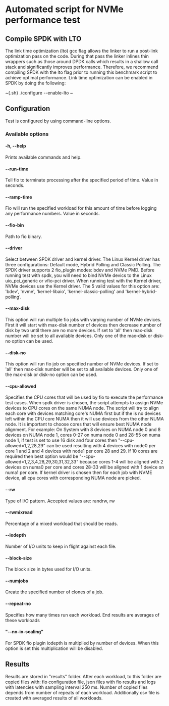 # Automated script for NVMe performance test

## Compile SPDK with LTO

The link time optimization (lto) gcc flag allows the linker to run a post-link optimization pass on the code. During
that pass the linker inlines thin wrappers such as those around DPDK calls which results in a shallow call stack and
significantly improves performance. Therefore, we recommend compiling SPDK with the lto flag prior to running this
benchmark script to achieve optimal performance.
Link time optimization can be enabled in SPDK by doing the following:

~{.sh}
./configure --enable-lto
~

## Configuration

Test is configured by using command-line options.

### Available options

#### -h, --help

Prints available commands and help.

#### --run-time

Tell fio to terminate processing after the specified period of time. Value in seconds.

#### --ramp-time

Fio will run the specified workload for this amount of time before logging any performance numbers.
Value in seconds.

#### --fio-bin

Path to fio binary.

#### --driver

Select between SPDK driver and kernel driver. The Linux Kernel driver has three configurations:
Default mode, Hybrid Polling and Classic Polling. The SPDK driver supports 2 fio_plugin modes: bdev and NVMe PMD.
Before running test with spdk, you will need to bind NVMe devics to the Linux uio_pci_generic or vfio-pci driver.
When running test with the Kernel driver, NVMe devices use the Kernel driver. The 5 valid values for this option are:
'bdev', 'nvme', 'kernel-libaio', 'kernel-classic-polling' and 'kernel-hybrid-polling'.

#### --max-disk

This option will run multiple fio jobs with varying number of NVMe devices. First it will start with
max-disk number of devices then decrease number of disk by two until there are no more devices.
If set to 'all' then max-disk number will be set to all available devices.
Only one of the max-disk or disk-no option can be used.

#### --disk-no

This option will run fio job on specified number of NVMe devices. If set to 'all' then max-disk number
will be set to all available devices. Only one of the max-disk or disk-no option can be used.

#### --cpu-allowed

Specifies the CPU cores that will be used by fio to execute the performance test cases. When spdk driver is chosen,
the script attempts to assign NVMe devices to CPU cores on the same NUMA node. The script will try to align each
core with devices matching core's NUMA first but if the is no devices left within the CPU core NUMA then it will use
devices from the other NUMA node. It is important to choose cores that will ensure best NUMA node alignment. For example:
On System with 8 devices on NUMA node 0 and 8 devices on NUMA node 1, cores 0-27 on numa node 0 and 28-55
on numa node 1, if test is set to use 16 disk and four cores then "--cpu-allowed=1,2,28,29" can be used
resulting with 4 devices with node0 per core 1 and 2 and 4 devices with node1 per core 28 and 29. If 10 cores
are required then best option would be "--cpu-allowed=1,2,3,4,28,29,30,31,32,33" because cores 1-4 will be
aligned with 2 devices on numa0 per core and cores 28-33 will be aligned with 1 device on numa1 per core.
If kernel driver is chosen then for each job with NVME device, all cpu cores with corresponding NUMA node are picked.

#### --rw

Type of I/O pattern.  Accepted values are: randrw, rw

#### --rwmixread

Percentage of a mixed workload that should be reads.

#### --iodepth

Number of I/O units to keep in flight against each file.

#### --block-size

The block size in bytes used for I/O units.

#### --numjobs

Create the specified number of clones of a job.

#### --repeat-no

Specifies how many times run each workload. End results are averages of these workloads

#### "--no-io-scaling"

For SPDK fio plugin iodepth is multiplied by number of devices. When this option is set this multiplication will be disabled.

## Results

Results are stored in "results" folder. After each workload, to this folder are copied files with:
fio configuration file, json files with fio results and logs with latencies with sampling interval 250 ms.
Number of copied files depends from number of repeats of each workload. Additionally csv file is created with averaged
results of all workloads.
